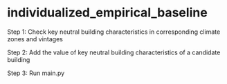 # individualized_empirical_baseline
Step 1: Check key neutral building characteristics in corresponding climate zones and vintages

Step 2: Add the value of key neutral building characteristics of a candidate building

Step 3: Run main.py
